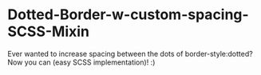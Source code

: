 # Dotted-Border-w-custom-spacing-SCSS-Mixin
Ever wanted to increase spacing between the dots of border-style:dotted? Now you can (easy SCSS implementation)!  :) 
